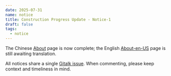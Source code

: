 ```yaml
---
date: 2025-07-31
name: notice
title: Construction Progress Update - Notice-1
draft: false
tags:
  - notice
---
```


The Chinese [About](/about/) page is now complete; the English [About-en-US](/en-us/about/) page is still awaiting translation.

All notices share a single [Gitalk issue](https://github.com/ppq1024/ppq1024.github.io/issues/2).
When commenting, please keep context and timeliness in mind.
